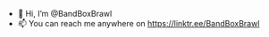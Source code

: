 - 👋 Hi, I’m @BandBoxBrawl
- 📫 You can reach me anywhere on https://linktr.ee/BandBoxBrawl

<!---
BandBoxBrawl/BandBoxBrawl is a ✨ special ✨ repository because its `README.md` (this file) appears on your GitHub profile.
You can click the Preview link to take a look at your changes.
--->
